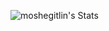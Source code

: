 ![moshegitlin's Stats](https://github-readme-stats.vercel.app/api?username=moshegitlin&theme=tokyonight&show_icons=true&hide_border=true&count_private=true)
